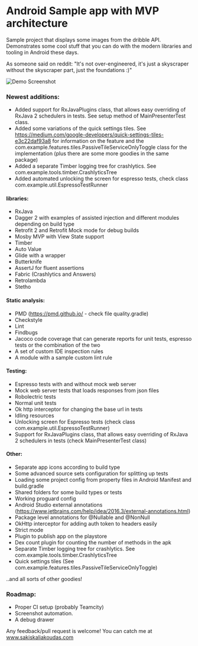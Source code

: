 # Android Sample app with MVP architecture

Sample project that displays some images from the dribble API.
Demonstrates some cool stuff that you can do with the modern libraries and tooling in Android these days.

As someone said on reddit: "It's not over-engineered, it's just a skyscraper without the skyscraper part, just the foundations :)"


![Demo Screenshot][1]

### Newest additions:
* Added support for RxJavaPlugins class, that allows easy overriding of RxJava 2 schedulers in tests.
See setup method of MainPresenterTest class.
* Added some variations of the quick settings tiles. See https://medium.com/google-developers/quick-settings-tiles-e3c22daf93a8
for information on the feature and the com.example.features.tiles.PassiveTileServiceOnlyToggle class for the
implementation (plus there are some more goodies in the same package)
* Added a separate Timber logging tree for crashlytics. See com.example.tools.timber.CrashlyticsTree
* Added automated unlocking the screen for espresso tests, check class com.example.util.EspressoTestRunner

#### libraries:
* RxJava
* Dagger 2 with examples of assisted injection and different modules depending on build type
* Retrofit 2 and Retrofit Mock mode for debug builds
* Mosby MVP with View State support
* Timber
* Auto Value
* Glide with a wrapper
* Butterknife
* AssertJ for fluent assertions
* Fabric (Crashlytics and Answers)
* Retrolambda
* Stetho

#### Static analysis:
* PMD (https://pmd.github.io/ - check file quality.gradle)
* Checkstyle
* Lint
* Findbugs
* Jacoco code coverage that can generate reports for unit tests, espresso tests or the combination of the two
* A set of custom IDE inspection rules
* A module with a sample custom lint rule

#### Testing:
* Espresso tests with and without mock web server
* Mock web server tests that loads responses from json files
* Robolectric tests
* Normal unit tests
* Ok http interceptor for changing the base url in tests
* Idling resources
* Unlocking screen for Espresso tests (check class com.example.util.EspressoTestRunner)
* Support for RxJavaPlugins class, that allows easy overriding of RxJava 2 schedulers in tests (check MainPresenterTest class)

#### Other:
* Separate app icons according to build type
* Some advanced source sets configuration for splitting up tests
* Loading some project config from property files in Android Manifest and build.gradle
* Shared folders for some build types or tests
* Working proguard config
* Android Studio external annotations (https://www.jetbrains.com/help/idea/2016.3/external-annotations.html)
* Package level annotations for @Nullable and @NonNull
* OkHttp interceptor for adding auth token to headers easily
* Strict mode
* Plugin to publish app on the playstore
* Dex count plugin for counting the number of methods in the apk
* Separate Timber logging tree for crashlytics. See com.example.tools.timber.CrashlyticsTree
* Quick settings tiles (See com.example.features.tiles.PassiveTileServiceOnlyToggle)

..and all sorts of other goodies!

### Roadmap:
 * Proper CI setup (probably Teamcity)
 * Screenshot automation.
 * A debug drawer

Any feedback/pull request is welcome!
You can catch me at www.sakiskaliakoudas.com


  [1]: ./art/screenshot.png
